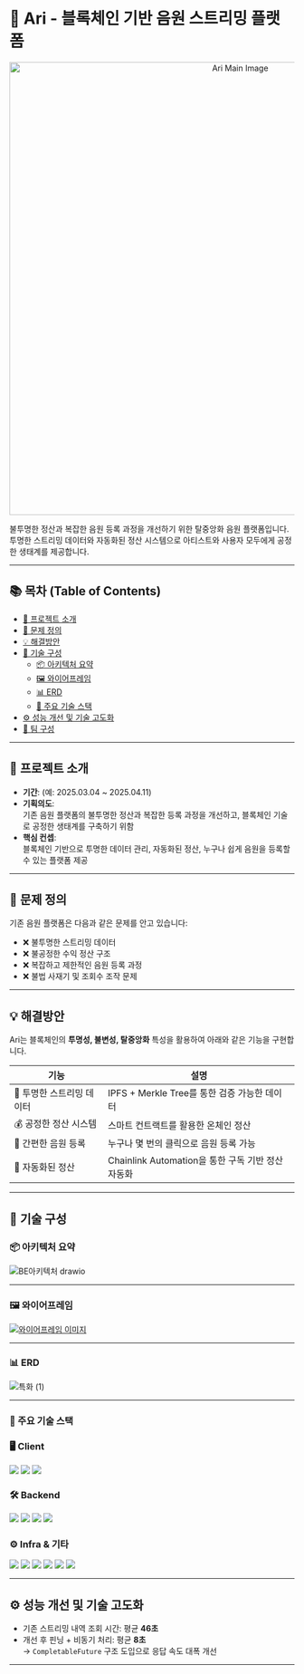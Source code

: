 # 🎵 Ari - 블록체인 기반 음원 스트리밍 플랫폼

<p align="center">
  <img src="./readme/readme_img.png" width="800" alt="Ari Main Image"/>
</p>

불투명한 정산과 복잡한 음원 등록 과정을 개선하기 위한 탈중앙화 음원 플랫폼입니다.  
투명한 스트리밍 데이터와 자동화된 정산 시스템으로 아티스트와 사용자 모두에게 공정한 생태계를 제공합니다.

---

## 📚 목차 (Table of Contents)
- [🧭 프로젝트 소개](#-프로젝트-소개)
- [🧩 문제 정의](#-문제-정의)
- [💡 해결방안](#-해결방안)
- [🔧 기술 구성](#-기술-구성)
  - [📦 아키텍처 요약](#-아키텍처-요약)
  - [🖼️ 와이어프레임](#-와이어프레임)
  - [📊 ERD](#-erd)
  - [🧱 주요 기술 스택](#-주요-기술-스택)
- [⚙️ 성능 개선 및 기술 고도화](#️-성능-개선-및-기술-고도화)
- [👥 팀 구성](#-팀-구성)

---

## 🧭 프로젝트 소개

- **기간**: (예: 2025.03.04 ~ 2025.04.11)
- **기획의도**:  
  기존 음원 플랫폼의 불투명한 정산과 복잡한 등록 과정을 개선하고, 블록체인 기술로 공정한 생태계를 구축하기 위함
- **핵심 컨셉**:  
  블록체인 기반으로 투명한 데이터 관리, 자동화된 정산, 누구나 쉽게 음원을 등록할 수 있는 플랫폼 제공

---

## 🧩 문제 정의

기존 음원 플랫폼은 다음과 같은 문제를 안고 있습니다:

- ❌ 불투명한 스트리밍 데이터  
- ❌ 불공정한 수익 정산 구조  
- ❌ 복잡하고 제한적인 음원 등록 과정  
- ❌ 불법 사재기 및 조회수 조작 문제  

---

## 💡 해결방안

Ari는 블록체인의 **투명성, 불변성, 탈중앙화** 특성을 활용하여 아래와 같은 기능을 구현합니다.

| 기능 | 설명 |
|------|------|
| 🔎 투명한 스트리밍 데이터 | IPFS + Merkle Tree를 통한 검증 가능한 데이터 |
| 💰 공정한 정산 시스템 | 스마트 컨트랙트를 활용한 온체인 정산 |
| 🚀 간편한 음원 등록 | 누구나 몇 번의 클릭으로 음원 등록 가능 |
| 🔄 자동화된 정산 | Chainlink Automation을 통한 구독 기반 정산 자동화 |

---

## 🔧 기술 구성

### 📦 아키텍처 요약

![BE아키텍처 drawio](https://github.com/user-attachments/assets/55ddf8f3-e5d6-4951-9b94-b41a7569e297)

---

### 🖼️ 와이어프레임

[![와이어프레임 이미지](https://github.com/user-attachments/assets/1d165683-195c-459b-84eb-9b1f4ed0e55e)](https://www.figma.com/design/u3TaYpFQBUJqVA4AGsqAUd/C205?node-id=0-1&t=q8F4l43WPhIjrrS0-1)

---

### 📊 ERD

![특화 (1)](https://github.com/user-attachments/assets/c35bea2d-b8cd-44e2-b1cd-561a1da41b41)

---

### 🧱 주요 기술 스택

### 🖥️ Client
<img src="https://img.shields.io/badge/Flutter-02569B?style=for-the-badge&logo=flutter&logoColor=white"/> <img src="https://img.shields.io/badge/Hive-FF8C00?style=for-the-badge&logo=hive&logoColor=white"/> <img src="https://img.shields.io/badge/just_audio-4CAF50?style=for-the-badge&logo=musicbrainz&logoColor=white"/>

### 🛠 Backend
<img src="https://img.shields.io/badge/SpringBoot-6DB33F?style=for-the-badge&logo=springboot&logoColor=white"/> <img src="https://img.shields.io/badge/MySQL-4479A1?style=for-the-badge&logo=mysql&logoColor=white"/> <img src="https://img.shields.io/badge/MongoDB-47A248?style=for-the-badge&logo=mongodb&logoColor=white"/> <img src="https://img.shields.io/badge/Redis-DC382D?style=for-the-badge&logo=redis&logoColor=white"/>

### ⚙ Infra & 기타
<img src="https://img.shields.io/badge/Docker-2496ED?style=for-the-badge&logo=docker&logoColor=white"/> <img src="https://img.shields.io/badge/Nginx-009639?style=for-the-badge&logo=nginx&logoColor=white"/> <img src="https://img.shields.io/badge/Jenkins-D24939?style=for-the-badge&logo=jenkins&logoColor=white"/> <img src="https://img.shields.io/badge/IPFS-65C2CB?style=for-the-badge&logo=ipfs&logoColor=white"/> <img src="https://img.shields.io/badge/Chainlink-375BD2?style=for-the-badge&logo=chainlink&logoColor=white"/> <img src="https://img.shields.io/badge/MerkleTree-8A2BE2?style=for-the-badge&logo=tree&logoColor=white"/>



---

## ⚙️ 성능 개선 및 기술 고도화

- 기존 스트리밍 내역 조회 시간: 평균 **46초**  
- 개선 후 핀닝 + 비동기 처리: 평균 **8초**  
  → `CompletableFuture` 구조 도입으로 응답 속도 대폭 개선


---
<!--
## 👥 팀 구성

### 🎧 캐릭캐릭체인 팀
<table>
  <tbody>
    <tr align="center">
      <td><img src="https://avatars.githubusercontent.com/u/113484236?v=4" width="100px;" style="border-radius: 50%;" alt=""/><br /></td>
      <td><img src="https://avatars.githubusercontent.com/u/108385400?v=4" width="100px;" style="border-radius: 50%;" alt=""/><br /></td>
      <td><img src="https://avatars.githubusercontent.com/u/174885052?v=4" width="100px;" style="border-radius: 50%;" alt=""/><br /></td>
      <td><img src="https://avatars.githubusercontent.com/u/175234691?v=4" width="100px;" style="border-radius: 50%;" alt=""/><br /></td>
      <td><img src="https://avatars.githubusercontent.com/u/145769307?v=4" width="100px;" style="border-radius: 50%;" alt=""/><br /></td>
      <td><img src="https://avatars.githubusercontent.com/u/101163507?v=4" width="100px;" style="border-radius: 50%;" alt=""/><br /></td>
    </tr>
    <tr align="center">
      <td width="200"><a href="http://github.com/miltonjskim">팀장 : 김준석<br/>INFJ</a></td>
      <td width="200"><a href="http://github.com/wjdrbgus8167">팀원 : 정규현<br/>ISFP</a></td>
      <td width="200"><a href="https://github.com/kingkang85">팀원 : 강지민<br/>ISTP</a></td>
      <td width="200"><a href="https://github.com/naemhui">팀원 : 권남희<br/>ENFP</a></td>
      <td width="200"><a href="https://github.com/songowen">팀원 : 송창현<br/>ISTP</a></td>
      <td width="200"><a href="https://github.com/jinwooseok">팀원 : 진우석<br/>ENTJ</a></td>
    </tr>
    <tr align="center" height="200">
      <td>온체인 정산 설계 및 구현<br>Redis, IPFS, 스마트컨트랙트<br>Chainlink 오토메이션</td>
      <td>시각화 / 디자인 구조 설계<br>정산 시각 자료 구성</td>
      <td>블록체인 인프라 구성<br>IPFS 데이터 구조 및 처리<br>CID, Merkle Tree 저장</td>
      <td>프론트엔드 메인페이지, 트랙 재생 관련 파트<br>인프라 담당</td>
      <td>프론트엔드 전체 구조 설계<br>IPFS 스트리밍 내역 처리<br>React 기반 구현</td>
      <td>프론트엔드 문서 작성<br>페이지 구성 정리 및 README</td>
    </tr>
  </tbody>
</table>
-->
